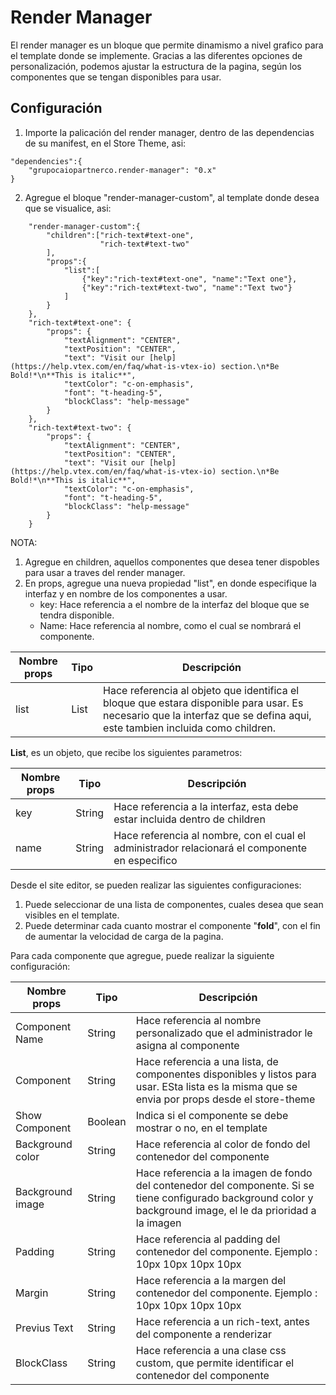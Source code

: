 # Render Manager

El render manager es un bloque que permite dinamismo a nivel grafico para el template donde se implemente.
Gracias a las diferentes opciones de personalización, podemos ajustar la estructura de la pagina, según los componentes que se tengan disponibles para usar.

## Configuración

1. Importe la palicación del render manager, dentro de las dependencias de su manifest, en el Store Theme, asi:

```
"dependencies":{
    "grupocaiopartnerco.render-manager": "0.x"
}
```

2. Agregue el bloque "render-manager-custom", al template donde desea que se visualice, asi:

```
    "render-manager-custom":{
        "children":["rich-text#text-one",
                    "rich-text#text-two"
        ],
        "props":{
            "list":[
                {"key":"rich-text#text-one", "name":"Text one"},
                {"key":"rich-text#text-two", "name":"Text two"}
            ]
        }
    },
    "rich-text#text-one": {
        "props": {
            "textAlignment": "CENTER",
            "textPosition": "CENTER",
            "text": "Visit our [help](https://help.vtex.com/en/faq/what-is-vtex-io) section.\n*Be Bold!*\n**This is italic**",
            "textColor": "c-on-emphasis",
            "font": "t-heading-5",
            "blockClass": "help-message"
        }
    }, 
    "rich-text#text-two": {
        "props": {
            "textAlignment": "CENTER",
            "textPosition": "CENTER",
            "text": "Visit our [help](https://help.vtex.com/en/faq/what-is-vtex-io) section.\n*Be Bold!*\n**This is italic**",
            "textColor": "c-on-emphasis",
            "font": "t-heading-5",
            "blockClass": "help-message"
        }
    }

```


NOTA:

 1. Agregue en children, aquellos componentes que desea tener dispobles para usar a traves del render manager.
 2. En props, agregue una nueva propiedad "list", en donde especifique la interfaz y en nombre de los componentes a usar. 
    - key: Hace referencia a el nombre de la interfaz del bloque que se tendra disponible.
    - Name: Hace referencia al nombre, como el cual se nombrará el componente.


| Nombre props | Tipo | Descripción |
| -- | -- | -- |
| list | List | Hace referencia al objeto que identifica el bloque que estara disponible para usar. Es necesario que la interfaz que se defina aqui, este tambien incluida como children. |



**List**, es un objeto, que recibe los siguientes parametros:


| Nombre props | Tipo | Descripción |
| -- | -- | -- |
| key | String | Hace referencia a la interfaz, esta debe estar incluida dentro de children |
| name | String | Hace referencia al nombre, con el cual el administrador relacionará el componente en especifico |


Desde el site editor, se pueden realizar las siguientes configuraciones:

1. Puede seleccionar de una lista de componentes, cuales desea que sean visibles en el template.
2. Puede determinar cada cuanto mostrar el componente "__fold__", con el fin de aumentar la velocidad de carga de la pagina.

Para cada componente que agregue, puede realizar la siguiente configuración:

| Nombre props | Tipo | Descripción |
| -- | -- | -- |
| Component Name | String | Hace referencia al nombre personalizado que el administrador le asigna al componente |
| Component | String | Hace referencia a una lista, de componentes disponibles y listos para usar. ESta lista es la misma que se envia por props desde el store-theme |
| Show Component | Boolean | Indica si el componente se debe mostrar o no, en el template |
| Background color | String | Hace referencia al color de fondo del contenedor del componente |
| Background image | String | Hace referencia a la imagen de fondo del contenedor del componente. Si se tiene configurado background color y background image, el le da prioridad a la imagen |
| Padding | String | Hace referencia al padding del contenedor del componente. Ejemplo : 10px 10px 10px 10px |
| Margin | String | Hace referencia a la margen del contenedor del componente. Ejemplo : 10px 10px 10px 10px |
| Previus Text | String | Hace referencia a un rich-text, antes del componente a renderizar |
| BlockClass| String | Hace referencia a una clase css custom, que permite identificar el contenedor del componente |
